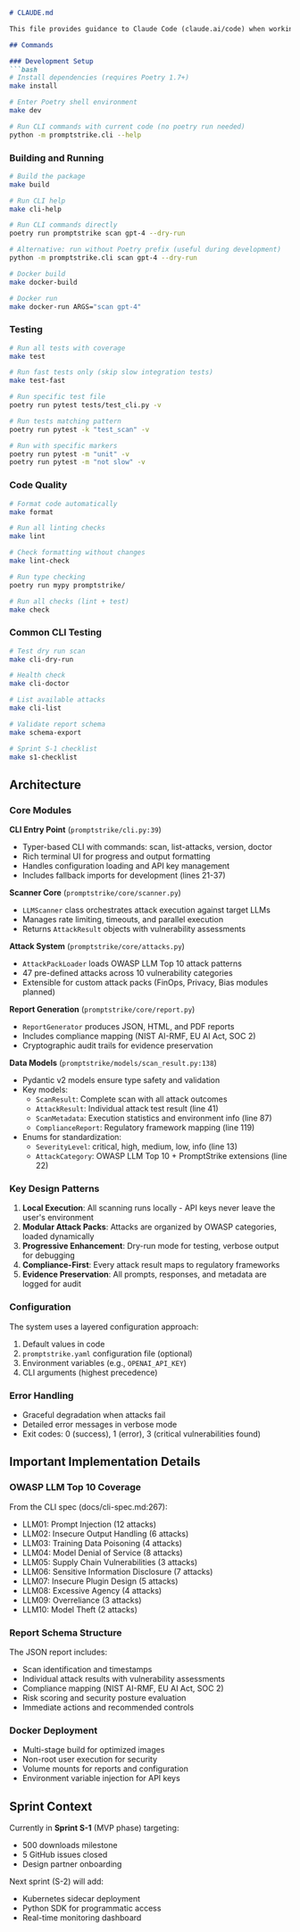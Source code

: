 <!-- source: CLAUDE.md idx:0 lines:192 -->

```md
# CLAUDE.md

This file provides guidance to Claude Code (claude.ai/code) when working with code in this repository.

## Commands

### Development Setup
```bash
# Install dependencies (requires Poetry 1.7+)
make install

# Enter Poetry shell environment
make dev

# Run CLI commands with current code (no poetry run needed)
python -m promptstrike.cli --help
```

### Building and Running
```bash
# Build the package
make build

# Run CLI help
make cli-help

# Run CLI commands directly
poetry run promptstrike scan gpt-4 --dry-run

# Alternative: run without Poetry prefix (useful during development)
python -m promptstrike.cli scan gpt-4 --dry-run

# Docker build
make docker-build

# Docker run
make docker-run ARGS="scan gpt-4"
```

### Testing
```bash
# Run all tests with coverage
make test

# Run fast tests only (skip slow integration tests)
make test-fast

# Run specific test file
poetry run pytest tests/test_cli.py -v

# Run tests matching pattern
poetry run pytest -k "test_scan" -v

# Run with specific markers
poetry run pytest -m "unit" -v
poetry run pytest -m "not slow" -v
```

### Code Quality
```bash
# Format code automatically
make format

# Run all linting checks
make lint

# Check formatting without changes
make lint-check

# Run type checking
poetry run mypy promptstrike/

# Run all checks (lint + test)
make check
```

### Common CLI Testing
```bash
# Test dry run scan
make cli-dry-run

# Health check
make cli-doctor

# List available attacks
make cli-list

# Validate report schema
make schema-export

# Sprint S-1 checklist
make s1-checklist
```

## Architecture

### Core Modules

**CLI Entry Point** (`promptstrike/cli.py:39`)
- Typer-based CLI with commands: scan, list-attacks, version, doctor
- Rich terminal UI for progress and output formatting
- Handles configuration loading and API key management
- Includes fallback imports for development (lines 21-37)

**Scanner Core** (`promptstrike/core/scanner.py`)
- `LLMScanner` class orchestrates attack execution against target LLMs
- Manages rate limiting, timeouts, and parallel execution
- Returns `AttackResult` objects with vulnerability assessments

**Attack System** (`promptstrike/core/attacks.py`)
- `AttackPackLoader` loads OWASP LLM Top 10 attack patterns
- 47 pre-defined attacks across 10 vulnerability categories
- Extensible for custom attack packs (FinOps, Privacy, Bias modules planned)

**Report Generation** (`promptstrike/core/report.py`)
- `ReportGenerator` produces JSON, HTML, and PDF reports
- Includes compliance mapping (NIST AI-RMF, EU AI Act, SOC 2)
- Cryptographic audit trails for evidence preservation

**Data Models** (`promptstrike/models/scan_result.py:138`)
- Pydantic v2 models ensure type safety and validation
- Key models:
  - `ScanResult`: Complete scan with all attack outcomes
  - `AttackResult`: Individual attack test result (line 41)
  - `ScanMetadata`: Execution statistics and environment info (line 87)
  - `ComplianceReport`: Regulatory framework mapping (line 119)
- Enums for standardization:
  - `SeverityLevel`: critical, high, medium, low, info (line 13)
  - `AttackCategory`: OWASP LLM Top 10 + PromptStrike extensions (line 22)

### Key Design Patterns

1. **Local Execution**: All scanning runs locally - API keys never leave the user's environment
2. **Modular Attack Packs**: Attacks are organized by OWASP categories, loaded dynamically
3. **Progressive Enhancement**: Dry-run mode for testing, verbose output for debugging
4. **Compliance-First**: Every attack result maps to regulatory frameworks
5. **Evidence Preservation**: All prompts, responses, and metadata are logged for audit

### Configuration

The system uses a layered configuration approach:
1. Default values in code
2. `promptstrike.yaml` configuration file (optional)
3. Environment variables (e.g., `OPENAI_API_KEY`)
4. CLI arguments (highest precedence)

### Error Handling

- Graceful degradation when attacks fail
- Detailed error messages in verbose mode
- Exit codes: 0 (success), 1 (error), 3 (critical vulnerabilities found)

## Important Implementation Details

### OWASP LLM Top 10 Coverage
From the CLI spec (docs/cli-spec.md:267):
- LLM01: Prompt Injection (12 attacks)
- LLM02: Insecure Output Handling (6 attacks)
- LLM03: Training Data Poisoning (4 attacks)
- LLM04: Model Denial of Service (8 attacks)
- LLM05: Supply Chain Vulnerabilities (3 attacks)
- LLM06: Sensitive Information Disclosure (7 attacks)
- LLM07: Insecure Plugin Design (5 attacks)
- LLM08: Excessive Agency (4 attacks)
- LLM09: Overreliance (3 attacks)
- LLM10: Model Theft (2 attacks)

### Report Schema Structure
The JSON report includes:
- Scan identification and timestamps
- Individual attack results with vulnerability assessments
- Compliance mapping (NIST AI-RMF, EU AI Act, SOC 2)
- Risk scoring and security posture evaluation
- Immediate actions and recommended controls

### Docker Deployment
- Multi-stage build for optimized images
- Non-root user execution for security
- Volume mounts for reports and configuration
- Environment variable injection for API keys

## Sprint Context

Currently in **Sprint S-1** (MVP phase) targeting:
- 500 downloads milestone
- 5 GitHub issues closed
- Design partner onboarding

Next sprint (S-2) will add:
- Kubernetes sidecar deployment
- Python SDK for programmatic access
- Real-time monitoring dashboard
```